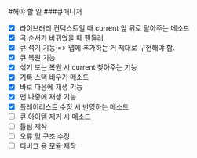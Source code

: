 #해야 할 일
###큐매니저
- [x] 라이브러리 컨텍스트일 때 current 앞 뒤로 달아주는 메소드
- [x] 곡 순서가 바뀌었을 때 핸들러
- [x] 큐 섞기 기능 => 맵에 추가하는 거 제대로 구현해야 함.
- [x] 큐 복원 기능
- [x] 섞기 또는 복원 시 current 찾아주는 기능
- [x] 기록 스택 비우기 메소드
- [x] 바로 다음에 재생 기능
- [x] 맨 나중에 재생 기능
- [x] 플레이리스트 수정 시 반영하는 메소드
- [ ] 큐 아이템 제거 시 메소드
- [ ] 툴팁 제작
- [ ] 오류 및 구조 수정
- [ ] 디버그 용 모듈 제작